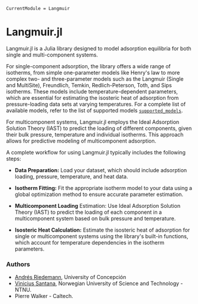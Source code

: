 ```@meta
CurrentModule = Langmuir
```

# Langmuir.jl 

Langmuir.jl is a Julia library designed to model adsorption equilibria for both single and multi-component systems.

For single-component adsorption, the library offers a wide range of isotherms, from simple one-parameter models like Henry's law to more complex two- and three-parameter models such as the Langmuir (Single and MultiSite), Freundlich, Temkin, Redlich-Peterson, Toth, and Sips isotherms. These models include temperature-dependent parameters, which are essential for estimating the isosteric heat of adsorption from pressure-loading data sets at varying temperatures. For a complete list of available models, refer to the list of supported models [`supported_models`](@ref).

For multicomponent systems, Langmuir.jl employs the Ideal Adsorption Solution Theory (IAST) to predict the loading of different components, given their bulk pressure, temperature and individual isotherms. This approach allows for predictive modeling of multicomponent adsorption.

A complete workflow for using Langmuir.jl typically includes the following steps:

   - **Data Preparation:** Load your dataset, which should include adsorption loading, pressure, temperature, and heat data.

   - **Isotherm Fitting:** Fit the appropriate isotherm model to your data using a global optimization method to ensure accurate parameter estimation.

   - **Multicomponent Loading** Estimation: Use Ideal Adsorption Solution Theory (IAST) to predict the loading of each component in a multicomponent system based on bulk pressure and temperature.

   - **Isosteric Heat Calculation:** Estimate the isosteric heat of adsorption for single or multicomponent systems using the library's built-in functions, which account for temperature dependencies in the isotherm parameters.


### Authors

- [Andrés Riedemann](mailto:andres.riedemann@gmail.com), University of Concepción
- [Vinicius Santana](mailto:vinicius.viena1@gmail.com), Norwegian University of Science and Technology - NTNU.
- Pierre Walker - Caltech.
